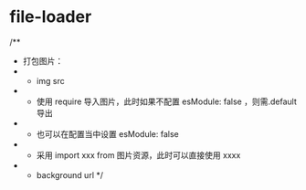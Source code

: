 # file-loader

/**
 * 打包图片：
 *  - img src
 *    + 使用 require 导入图片，此时如果不配置 esModule: false ，则需.default 导出
 *    + 也可以在配置当中设置 esModule: false
 *    + 采用 import xxx from 图片资源，此时可以直接使用 xxxx
 *  - background url
 */